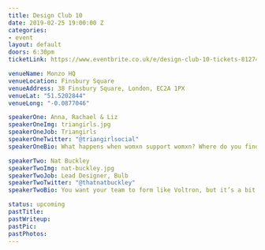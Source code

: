 ```yaml
---
title: Design Club 10
date: 2019-02-25 19:00:00 Z
categories:
- event
layout: default
doors: 6:30pm
ticketLink: https://www.eventbrite.co.uk/e/design-club-10-tickets-81274071937#tickets

venueName: Monzo HQ
venueLocation: Finsbury Square
venueAddress: 38 Finsbury Square, London, EC2A 1PX
venueLat: "51.5202844"
venueLong: "-0.0877046"

speakerOne: Anna, Rachael & Liz
speakerOneImg: triangirls.jpg
speakerOneJob: Triangirls
speakerOneTwitter: "@triangirlsocial"
speakerOneBio: What happens when womxn support womxn? Where do you find support when there isn't any in your workplace? Anna, Rachael and Liz are from Triangirls, a community created by womxn for womxn in the tech industry. They share their stories of working in Tech and how creating a community has helped them in their careers, as well as other womxn.

speakerTwo: Nat Buckley
speakerTwoImg: nat-buckley.jpg
speakerTwoJob: Lead Designer, Bulb
speakerTwoTwitter: "@thatnatbuckley"
speakerTwoBio: You want your team to form like Voltron, but it’s a bit like a dog playing Jenga? Great teams are more than the sum of their parts, but to get there you need to create a work culture where everyone’s skills and knowledge can be freely shared. Nat will talk about the way Bulb is building content, design and research culture, bringing together people across disciplines to do their best work together.

status: upcoming
pastTitle:
pastWriteup:
pastPic:
pastPhotos:
---
```


